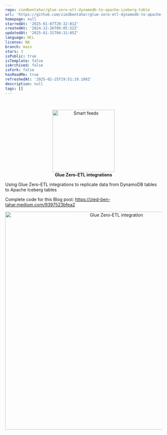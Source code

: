 ```yaml
---
repo: ziedbentahar/glue-zero-etl-dynamodb-to-apache-iceberg-table
url: 'https://github.com/ziedbentahar/glue-zero-etl-dynamodb-to-apache-iceberg-table'
homepage: null
starredAt: '2025-01-07T20:32:01Z'
createdAt: '2024-12-26T09:05:52Z'
updatedAt: '2025-01-31T04:31:05Z'
language: HCL
license: NA
branch: main
stars: 3
isPublic: true
isTemplate: false
isArchived: false
isFork: false
hasReadMe: true
refreshedAt: '2025-02-25T19:51:19.198Z'
description: null
tags: []
---
```


<br>
<p align="center" style="text-align:center;">
<img src="./assets/ddb-to-iceberg-zero-etl.png" alt="Smart feeds"  width="200" />
<br>
<strong>Glue Zero-ETL integrations</strong><br></p>

Using Glue Zero-ETL integrations to replicate data from DynamoDB tables to Apache Iceberg tables

Complete code for this Blog post: https://zied-ben-tahar.medium.com/9397523bfea2

<p align="center" style="text-align:center;">
<img src="./assets/deployment-view.png" alt="Glue Zero-ETL integration"  width="700" />
</p>
